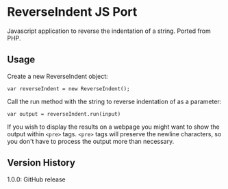 # ReverseIndent JS Port
Javascript application to reverse the indentation of a string. Ported from PHP.

## Usage
Create a new ReverseIndent object:

`var reverseIndent = new ReverseIndent();`

Call the run method with the string to reverse indentation of as a parameter:

`var output = reverseIndent.run(input)`

If you wish to display the results on a webpage you might want to show the output within `<pre>` tags.
`<pre>` tags will preserve the newline characters, so you don't have to process the output more than necessary.

## Version History
1.0.0: GitHub release